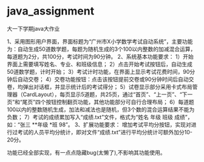 # java_assignment
大一下学期java大作业

1、采用图形用户界面，界面标题为“广州市X小学数学考试自动系统”，主要功能为：自动生成50道数学题，每题为随机生成的3个100以内整数的加减混合运算，每道题为2分，共100分，考试时间为90分钟。
2、系统基本功能要求：
1）开始界面上需要填写姓名、专业、和班级信息；
2）点击开始考试按钮后，自动生成50道数学题，计时开始；
3）考试计时功能，在界面上显示考试花费时间，90分钟后自动交卷；
4）交卷功能按钮：点击该按钮提前交卷或90分钟时间后自动交卷，均弹出对话框，并显示统计后的考试得分；
5）试卷显示部分采用卡式布局管理器（CardLayout），每页显示5道题，共25页，通过“首页”、“上一页”、“下一页”和“尾页”四个按钮控制翻页功能，其他功能部分可自行合理布局；
6）每道题100以内的整数随机生成，加法和减法也是随机，但3个数的混合运算结果不能为负数；
7）考试的成绩累加写入“成绩.txt”文件，格式为“姓名 年级 班级 成绩”，如：“张三 **年级  *班 98”。
3、扩展功能要求：
增加考试平均分按钮，实现对进行过考试的人员平均分统计，即对文件“成绩.txt”进行平均分统计可额外加分10-20分。

功能已经全部实现，有一点点隐藏bug(太懒了),不影响其功能使用。
